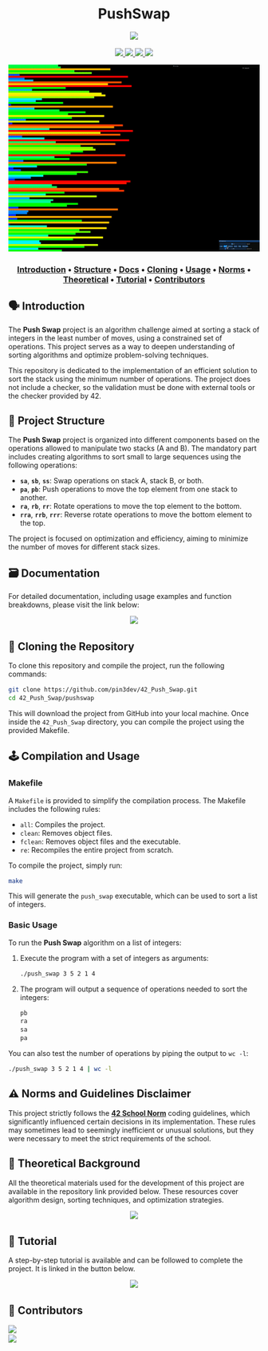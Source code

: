 <h1 align="center">PushSwap</h1>
<p align="center"> 
  <img src="https://img.shields.io/badge/grade-100%2F100-green?style=for-the-badge&logo=42&labelColor=gray"/>
</p>

<p align="center"> 
  <a href="https://github.com/pin3dev/42_Cursus/tree/main/push_swap/#02-Push_Swap">
    <img src="https://img.shields.io/badge/Sorting_Algorithms-blue?style=for-the-badge"/>
    <img src="https://img.shields.io/badge/Data_structures-blue?style=for-the-badge"/>
    <img src="https://img.shields.io/badge/Stacks-blue?style=for-the-badge"/>
    <img src="https://img.shields.io/badge/Optimization-blue?style=for-the-badge"/>
  </a>
</p>

<p align="center">
  <img src="https://github.com/pin3dev/42_Cursus/blob/a708c0de6d3fdc729bb720318b5d35bdaa9551c0/assets/PushSwap/Rdm/pushswap_vs.gif" width="600" height="375" />
</p>

<h3>
  <p align="center"> 
    <a href="#introduction">Introduction</a> • 
    <a href="#structure">Structure</a> • 
    <a href="#docs">Docs</a> • 
    <a href="#cloning">Cloning</a> • 
    <a href="#usage">Usage</a> • 
    <a href="#norms">Norms</a> • 
    <a href="#theoretical">Theoretical</a> •   
    <a href="#tutorial">Tutorial</a> • 
    <a href="#contributors">Contributors</a>
  </p>
</h3>

## 🗣️ Introduction <a id="introduction"></a>

The **Push Swap** project is an algorithm challenge aimed at sorting a stack of integers in the least number of moves, using a constrained set of operations. This project serves as a way to deepen understanding of sorting algorithms and optimize problem-solving techniques.

This repository is dedicated to the implementation of an efficient solution to sort the stack using the minimum number of operations. The project does not include a checker, so the validation must be done with external tools or the checker provided by 42.

## 🧬 Project Structure <a id="structure"></a>

The **Push Swap** project is organized into different components based on the operations allowed to manipulate two stacks (A and B). The mandatory part includes creating algorithms to sort small to large sequences using the following operations:

- **`sa`**, **`sb`**, **`ss`**: Swap operations on stack A, stack B, or both.
- **`pa`**, **`pb`**: Push operations to move the top element from one stack to another.
- **`ra`**, **`rb`**, **`rr`**: Rotate operations to move the top element to the bottom.
- **`rra`**, **`rrb`**, **`rrr`**: Reverse rotate operations to move the bottom element to the top.

The project is focused on optimization and efficiency, aiming to minimize the number of moves for different stack sizes.

## 🗃️ Documentation <a id="docs"></a>

For detailed documentation, including usage examples and function breakdowns, please visit the link below:  

<p align="center"> 
  <a href="https://github.com/pin3dev/42_Push_Swap/wiki">
    <img src="https://img.shields.io/badge/PushSwap_Docs-lightgreen?style=for-the-badge"/>
  </a>
</p>

## 🫥 Cloning the Repository <a id="cloning"></a>

To clone this repository and compile the project, run the following commands:

```bash
git clone https://github.com/pin3dev/42_Push_Swap.git
cd 42_Push_Swap/pushswap
```
This will download the project from GitHub into your local machine. Once inside the `42_Push_Swap` directory, you can compile the project using the provided Makefile.

## 🕹️ Compilation and Usage <a id="usage"></a>

### Makefile

A `Makefile` is provided to simplify the compilation process. The Makefile includes the following rules:

- `all`: Compiles the project.
- `clean`: Removes object files.
- `fclean`: Removes object files and the executable.
- `re`: Recompiles the entire project from scratch.

To compile the project, simply run:
```bash
make
```
This will generate the `push_swap` executable, which can be used to sort a list of integers.

### Basic Usage

To run the **Push Swap** algorithm on a list of integers:

1. Execute the program with a set of integers as arguments:
    ```bash
    ./push_swap 3 5 2 1 4
    ```

2. The program will output a sequence of operations needed to sort the integers:
    ```bash
    pb
    ra
    sa
    pa
    ```

You can also test the number of operations by piping the output to `wc -l`:
```bash
./push_swap 3 5 2 1 4 | wc -l
```

## ⚠️ Norms and Guidelines Disclaimer <a id="norms"></a>

This project strictly follows the [**42 School Norm**](https://github.com/pin3dev/42_Cursus/blob/b9cd0fe844ddb441d0b3efb98abcee92aee49535/assets/General/norme.en.pdf) coding guidelines, which significantly influenced certain decisions in its implementation. These rules may sometimes lead to seemingly inefficient or unusual solutions, but they were necessary to meet the strict requirements of the school.  

## 📖 Theoretical Background <a id="theoretical"></a>

All the theoretical materials used for the development of this project are available in the repository link provided below. These resources cover algorithm design, sorting techniques, and optimization strategies.

<p align="center"> 
  <a href="https://github.com/pin3dev/42_Cursus/tree/main/library/#02-Push_Swap">
    <img src="https://img.shields.io/badge/PushSwap_Library-gray?style=for-the-badge"/>
  </a>
</p>

## 🔬 Tutorial <a id="tutorial"></a>

A step-by-step tutorial is available and can be followed to complete the project. It is linked in the button below.   

<p align="center"> 
  <a href="https://github.com/pin3dev/42_Cursus/tree/main/tutorial/PushSwap">
    <img src="https://img.shields.io/badge/PushSwap_Tutorial-lightgreen?style=for-the-badge"/>
  </a>
</p>

## 👥 Contributors <a id="contributors"></a>

<a href="https://github.com/pin3dev">
  <img src="https://img.shields.io/badge/Ivany_Pinheiro-%40pin3dev-purple?style=for-the-badge"/>  
</a>  
<br>
<a href="https://github.com/clima-fr">
  <img src="https://img.shields.io/badge/Clara_Franco-%40clima--fr-purple?style=for-the-badge"/>  
</a>
